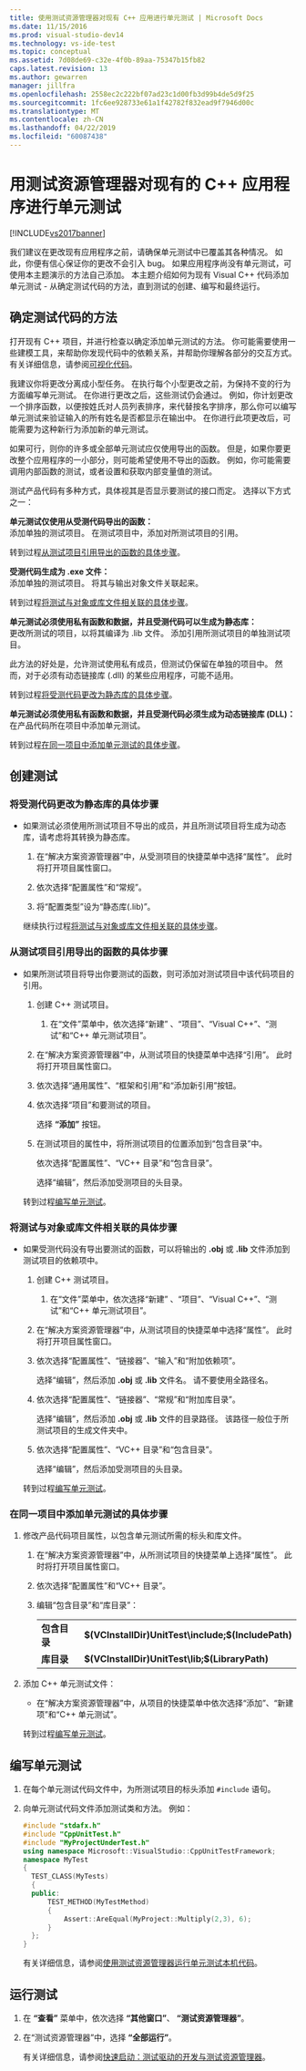 ```yaml
---
title: 使用测试资源管理器对现有 C++ 应用进行单元测试 | Microsoft Docs
ms.date: 11/15/2016
ms.prod: visual-studio-dev14
ms.technology: vs-ide-test
ms.topic: conceptual
ms.assetid: 7d08de69-c32e-4f0b-89aa-75347b15fb82
caps.latest.revision: 13
ms.author: gewarren
manager: jillfra
ms.openlocfilehash: 2558ec2c222bf07ad23c1d00fb3d99b4de5d9f25
ms.sourcegitcommit: 1fc6ee928733e61a1f42782f832ead9f7946d00c
ms.translationtype: MT
ms.contentlocale: zh-CN
ms.lasthandoff: 04/22/2019
ms.locfileid: "60087438"
---
```

# <a name="unit-testing-existing-c-applications-with-test-explorer"></a>用测试资源管理器对现有的 C++ 应用程序进行单元测试
[!INCLUDE[vs2017banner](../includes/vs2017banner.md)]

我们建议在更改现有应用程序之前，请确保单元测试中已覆盖其各种情况。 如此，你便有信心保证你的更改不会引入 bug。 如果应用程序尚没有单元测试，可使用本主题演示的方法自己添加。 本主题介绍如何为现有 Visual C++ 代码添加单元测试 - 从确定测试代码的方法，直到测试的创建、编写和最终运行。  
  
## <a name="deciding-how-to-test-your-code"></a>确定测试代码的方法  
 打开现有 C++ 项目，并进行检查以确定添加单元测试的方法。 你可能需要使用一些建模工具，来帮助你发现代码中的依赖关系，并帮助你理解各部分的交互方式。 有关详细信息，请参阅[可视化代码](../modeling/visualize-code.md)。  
  
 我建议你将更改分离成小型任务。 在执行每个小型更改之前，为保持不变的行为方面编写单元测试。 在你进行更改之后，这些测试仍会通过。 例如，你计划更改一个排序函数，以便按姓氏对人员列表排序，来代替按名字排序，那么你可以编写单元测试来验证输入的所有姓名是否都显示在输出中。 在你进行此项更改后，可能需要为这种新行为添加新的单元测试。  
  
 如果可行，则你的许多或全部单元测试应仅使用导出的函数。 但是，如果你要更改整个应用程序的一小部分，则可能希望使用不导出的函数。 例如，你可能需要调用内部函数的测试，或者设置和获取内部变量值的测试。  
  
 测试产品代码有多种方式，具体视其是否显示要测试的接口而定。 选择以下方式之一：  
  
 **单元测试仅使用从受测代码导出的函数：**  
 添加单独的测试项目。 在测试项目中，添加对所测试项目的引用。  
  
 转到过程[从测试项目引用导出的函数的具体步骤](#projectRef)。  
  
 **受测代码生成为 .exe 文件：**  
 添加单独的测试项目。 将其与输出对象文件关联起来。  
  
 转到过程[将测试与对象或库文件相关联的具体步骤](#objectRef)。  
  
 **单元测试必须使用私有函数和数据，并且受测代码可以生成为静态库：**  
 更改所测试的项目，以将其编译为 .lib 文件。 添加引用所测试项目的单独测试项目。  
  
 此方法的好处是，允许测试使用私有成员，但测试仍保留在单独的项目中。 然而，对于必须有动态链接库 (.dll) 的某些应用程序，可能不适用。  
  
 转到过程[将受测代码更改为静态库的具体步骤](#staticLink)。  
  
 **单元测试必须使用私有函数和数据，并且受测代码必须生成为动态链接库 (DLL)：**  
 在产品代码所在项目中添加单元测试。  
  
 转到过程[在同一项目中添加单元测试的具体步骤](#sameProject)。  
  
## <a name="creating-the-tests"></a>创建测试  
  
### <a name="staticLink"></a>将受测代码更改为静态库的具体步骤  
  
- 如果测试必须使用所测试项目不导出的成员，并且所测试项目将生成为动态库，请考虑将其转换为静态库。  
  
  1. 在“解决方案资源管理器”中，从受测项目的快捷菜单中选择“属性”。 此时将打开项目属性窗口。  
  
  2. 依次选择“配置属性”和“常规”。  
  
  3. 将“配置类型”设为“静态库(.lib)”。  
  
  继续执行过程[将测试与对象或库文件相关联的具体步骤](#objectRef)。  
  
### <a name="projectRef"></a>从测试项目引用导出的函数的具体步骤  
  
- 如果所测试项目将导出你要测试的函数，则可添加对测试项目中该代码项目的引用。  
  
  1. 创建 C++ 测试项目。  
  
      1. 在“文件”菜单中，依次选择“新建” 、“项目”、“Visual C++”、“测试”和“C++ 单元测试项目”。  
  
  2. 在“解决方案资源管理器”中，从测试项目的快捷菜单中选择“引用”。 此时将打开项目属性窗口。  
  
  3. 依次选择“通用属性”、“框架和引用”和“添加新引用”按钮。  
  
  4. 依次选择“项目”和要测试的项目。  
  
       选择 **“添加”** 按钮。  
  
  5. 在测试项目的属性中，将所测试项目的位置添加到“包含目录”中。  
  
       依次选择“配置属性”、“VC++ 目录”和“包含目录”。  
  
       选择“编辑”，然后添加受测项目的头目录。  
  
  转到过程[编写单元测试](#addTests)。  
  
### <a name="objectRef"></a>将测试与对象或库文件相关联的具体步骤  
  
- 如果受测代码没有导出要测试的函数，可以将输出的 **.obj** 或 **.lib** 文件添加到测试项目的依赖项中。  
  
  1. 创建 C++ 测试项目。  
  
      1. 在“文件”菜单中，依次选择“新建” 、“项目”、“Visual C++”、“测试”和“C++ 单元测试项目”。  
  
  2. 在“解决方案资源管理器”中，从测试项目的快捷菜单中选择“属性”。 此时将打开项目属性窗口。  
  
  3. 依次选择“配置属性”、“链接器”、“输入”和“附加依赖项”。  
  
       选择“编辑”，然后添加 **.obj** 或 **.lib** 文件名。 请不要使用全路径名。  
  
  4. 依次选择“配置属性”、“链接器”、“常规”和“附加库目录”。  
  
       选择“编辑”，然后添加 **.obj** 或 **.lib** 文件的目录路径。 该路径一般位于所测试项目的生成文件夹中。  
  
  5. 依次选择“配置属性”、“VC++ 目录”和“包含目录”。  
  
       选择“编辑”，然后添加受测项目的头目录。  
  
  转到过程[编写单元测试](#addTests)。  
  
### <a name="sameProject"></a>在同一项目中添加单元测试的具体步骤  
  
1. 修改产品代码项目属性，以包含单元测试所需的标头和库文件。  
  
   1. 在“解决方案资源管理器”中，从所测试项目的快捷菜单上选择“属性”。 此时将打开项目属性窗口。  
  
   2. 依次选择“配置属性”和“VC++ 目录”。  
  
   3. 编辑“包含目录”和“库目录”：  
  
       |||  
       |-|-|  
       |**包含目录**|**$(VCInstallDir)UnitTest\include;$(IncludePath)**|  
       |**库目录**|**$(VCInstallDir)UnitTest\lib;$(LibraryPath)**|  
  
2. 添加 C++ 单元测试文件：  
  
   - 在“解决方案资源管理器”中，从项目的快捷菜单中依次选择“添加”、“新建项”和“C++ 单元测试”。  
  
   转到过程[编写单元测试](#addTests)。  
  
## <a name="addTests"></a>编写单元测试  
  
1. 在每个单元测试代码文件中，为所测试项目的标头添加 `#include` 语句。  
  
2. 向单元测试代码文件添加测试类和方法。 例如：  
  
   ```cpp  
   #include "stdafx.h"  
   #include "CppUnitTest.h"  
   #include "MyProjectUnderTest.h"  
   using namespace Microsoft::VisualStudio::CppUnitTestFramework;  
   namespace MyTest  
   {  
     TEST_CLASS(MyTests)  
     {  
     public:  
         TEST_METHOD(MyTestMethod)  
         {  
             Assert::AreEqual(MyProject::Multiply(2,3), 6);  
         }  
     };  
   }  
   ```  
  
   有关详细信息，请参阅[使用测试资源管理器运行单元测试本机代码](http://msdn.microsoft.com/8a09d6d8-3613-49d8-9ffe-11375ac4736c)。  
  
## <a name="run-the-tests"></a>运行测试  
  
1. 在 **“查看”** 菜单中，依次选择 **“其他窗口”**、 **“测试资源管理器”**。  
  
2. 在“测试资源管理器”中，选择 **“全部运行”**。  
  
   有关详细信息，请参阅[快速启动：测试驱动的开发与测试资源管理器](../test/quick-start-test-driven-development-with-test-explorer.md)。
